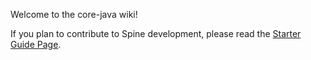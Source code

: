 Welcome to the core-java wiki!

If you plan to contribute to Spine development, please read the [Starter Guide Page](Contribute/spine-dev-starter-quide.md).